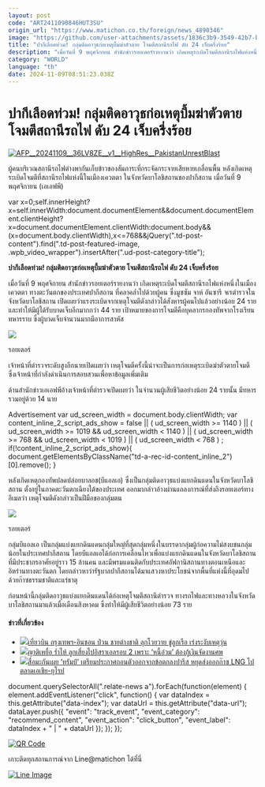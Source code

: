 ```yaml
---
layout: post
code: "ART2411090846HUT3SU"
origin_url: "https://www.matichon.co.th/foreign/news_4890346"
image: "https://github.com/user-attachments/assets/1836c3b9-3549-42b7-ba64-cd9cea8cb713"
title: "ปากีเลือดท่วม! กลุ่มติดอาวุธก่อเหตุบึ้มฆ่าตัวตาย โจมตีสถานีรถไฟ ดับ 24 เจ็บครึ่งร้อย"
description: "เมื่อวันที่ 9 พฤศจิกายน สำนักข่าวรอยเตอร์รายงานว่า เกิดเหตุระเบิดโจมตีสถานีรถไฟแห่งหนึ่งในเมืองเควตตา ทางตะวันตกของประเทศปากีสถาน ที่คลาคล่ำไปด้วยผู้คน ซึ่งมูซซัม จาห์ อันซารี จเรตำรวจในจังหวัดบาโลชิสถาน เปิดเผยว่าแรงระเบิดจากเหตุโจมตีดังกล่าวได้สังหารผู้คนไปแล้วอย่างน้อย 24 ราย และทำให้มีผู้ได้รับบาดเจ็บอีกมากกว่า 44 ราย"
category: "WORLD"
language: "th"
date: 2024-11-09T08:51:23.038Z
---
```


# ปากีเลือดท่วม! กลุ่มติดอาวุธก่อเหตุบึ้มฆ่าตัวตาย โจมตีสถานีรถไฟ ดับ 24 เจ็บครึ่งร้อย

[![](https://www.matichon.co.th/wp-content/uploads/2024/11/AFP__20241109__36LV8ZE__v1__HighRes__PakistanUnrestBlast.jpg "AFP__20241109__36LV8ZE__v1__HighRes__PakistanUnrestBlast")](https://www.matichon.co.th/wp-content/uploads/2024/11/AFP__20241109__36LV8ZE__v1__HighRes__PakistanUnrestBlast.jpg)

ผู้คนบริเวณสถานีรถไฟต่างพากันเก็บข้าวของสัมภาระที่กระจัดกระจายเสียหายเกลื่อนพื้น หลังเกิดเหตุระเบิดโจมตีที่สถานีรถไฟแห่งนี้ในเมืองเควตตา ในจังหวัดบาโลชิสถานของปากีสถาน เมื่อวันที่ 9 พฤศจิกายน (เอเอฟพี)

var x=0;self.innerHeight?x=self.innerWidth:document.documentElement&&document.documentElement.clientHeight?x=document.documentElement.clientWidth:document.body&&(x=document.body.clientWidth),x<=768&&jQuery(".td-post-content").find(".td-post-featured-image, .wpb\_video\_wrapper").insertAfter(".ud-post-category-title");

**ปากีเลือดท่วม! กลุ่มติดอาวุธก่อเหตุบึ้มฆ่าตัวตาย โจมตีสถานีรถไฟ ดับ 24 เจ็บครึ่งร้อย**

เมื่อวันที่ 9 พฤศจิกายน สำนักข่าวรอยเตอร์รายงานว่า เกิดเหตุระเบิดโจมตีสถานีรถไฟแห่งหนึ่งในเมืองเควตตา ทางตะวันตกของประเทศปากีสถาน ที่คลาคล่ำไปด้วยผู้คน ซึ่งมูซซัม จาห์ อันซารี จเรตำรวจในจังหวัดบาโลชิสถาน เปิดเผยว่าแรงระเบิดจากเหตุโจมตีดังกล่าวได้สังหารผู้คนไปแล้วอย่างน้อย 24 ราย และทำให้มีผู้ได้รับบาดเจ็บอีกมากกว่า 44 ราย เป้าหมายของการโจมตีคือบุคลากรกองทัพจากโรงเรียนทหารราบ ซึ่งผู้บาดเจ็บจำนวนมากมีอาการสาหัส

![](https://www.matichon.co.th/wp-content/uploads/2024/11/2024-11-09T065601Z_623801973_RC2I1BA1SSJZ_RTRMADP_3_PAKISTAN-BLAST.jpg)

รอยเตอร์

เจ้าหน้าที่ตำรวจระดับสูงอีกนายเปิดเผยว่า เหตุโจมตีครั้งนี้น่าจะเป็นการก่อเหตุระเบิดฆ่าตัวตายโจมตี ซึ่งเจ้าหน้าที่กำลังดำเนินการสอบสวนเพื่อหาข้อมูลเพิ่มเติม

ด้านสำนักข่าวเอเอฟพีอ้างเจ้าหน้าที่ตำรวจเปิดเผยว่า ในจำนวนผู้เสียชีวิตอย่างน้อย 24 รายนั้น มีทหารรวมอยู่ด้วย 14 นาย

Advertisement var ud\_screen\_width = document.body.clientWidth; var content\_inline\_2\_script\_ads\_show = false || ( ud\_screen\_width >= 1140 ) || ( ud\_screen\_width >= 1019 && ud\_screen\_width < 1140 ) || ( ud\_screen\_width >= 768 && ud\_screen\_width < 1019 ) || ( ud\_screen\_width < 768 ) ; if(!content\_inline\_2\_script\_ads\_show){ document.getElementsByClassName("td-a-rec-id-content\_inline\_2")\[0\].remove(); }

หลังเกิดเหตุกองทัพปลดปล่อยบาลอช(บีแอลเอ) ซึ่งเป็นกลุ่มติดอาวุธแบ่งแยกดินแดนในจังหวัดบาโลชิสถาน ตั้งอยู่ในภาคตะวันตกเฉียงใต้ของประเทศ ออกมากล่าวอ้างผ่านแถลงการณ์ที่ส่งถึงรอยเตอร์ทางอีเมลว่า เหตุโจมตีดังกล่าวเป็นฝีมือของกลุ่มตน

![](https://www.matichon.co.th/wp-content/uploads/2024/11/2024-11-09T065202Z_1018230186_RC2I1BARK4Z9_RTRMADP_3_PAKISTAN-BLAST.jpg)

รอยเตอร์

กลุ่มบีแอลเอ เป็นกลุ่มแบ่งแยกดินแดนกลุ่มใหญ่ที่สุดกลุ่มหนึ่งในบรรดากลุ่มผู้ก่อความไม่สงบชนกลุ่มน้อยในประเทศปากีสถาน โดยบีแอลเอได้ก่อการเคลื่อนไหวเพื่อแบ่งแยกดินแดนในจังหวัดบาโลชิสถาน ที่มีประชากรอาศัยอยู่ราว 15 ล้านคน และมีพรมแดนติดกับประเทศอัฟกานิสถานทางตอนเหนือและอิหร่านทางตะวันตก โดยกล่าวหาว่ารัฐบาลปากีสถานได้มาแสวงหาประโยชน์จากพื้นที่แห่งนี้ที่อุดมไปด้วยก๊าซธรรมชาติและแร่ธาตุ

ก่อนหน้านี้กลุ่มติดอาวุธแบ่งแยกดินแดนได้ก่อเหตุโจมตีสถานีตำรวจ ทางรถไฟและทางหลวงในจังหวัดบาโลชิสถานมาแล้วเมื่อเดือนสิงหาคม ซึ่งทำให้มีผู้เสียชีวิตอย่างน้อย 73 ราย

#### ข่าวที่เกี่ยวข้อง

*   [![](https://www.matichon.co.th/wp-content/uploads/2024/11/40420.jpg)เที่ยวบิน กรุงเทพฯ-อินชอน ป่วน ชายต่างชาติ ลุกโวยวาย ขู่ลูกเรือ เร่งระงับเหตุวุ่น](https://www.matichon.co.th/foreign/news_4890142)
*   [![](https://www.matichon.co.th/wp-content/uploads/2024/11/64-1.jpg)ญาติเหยื่อ ร่ำไห้ ลูกเสี่ยงไปอิสราเอลรอบ 2 เพราะ ‘หนี้อ่วม’ ต้องกู้เงินจัดงานศพ](https://www.matichon.co.th/region/news_4890166)
*   [![](https://www.matichon.co.th/wp-content/uploads/2024/11/Screenshot-2024-11-09-125602.png)สื่อมะกันเผย ‘ทรัมป์’ เตรียมประกาศถอนตัวออกจากข้อตกลงปารีส หยุดส่งออกก๊าซ LNG ไปตลาดเอเชีย-ยุโรป](https://www.matichon.co.th/foreign/news_4890050)

document.querySelectorAll(".relate-news a").forEach(function(element) { element.addEventListener("click", function() { var dataIndex = this.getAttribute("data-index"); var dataUrl = this.getAttribute("data-url"); dataLayer.push({ "event": "track\_event", "event\_category": "recommend\_content", "event\_action": "click\_button", "event\_label": dataIndex + " | " + dataUrl }); }); });

[![QR Code](https://www.matichon.co.th/wp-content/uploads/2023/07/wob1371z.jpg)](https://lin.ee/ht0nDxX)

เกาะติดทุกสถานการณ์จาก Line@matichon ได้ที่นี่

[![Line Image](https://www.matichon.co.th/wp-content/uploads/2023/07/th.png)](https://lin.ee/ht0nDxX)